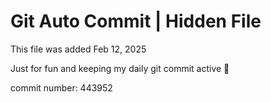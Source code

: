 # Git Auto Commit | Hidden File

This file was added Feb 12, 2025

Just for fun and keeping my daily git commit active 🤪

commit number: 443952
